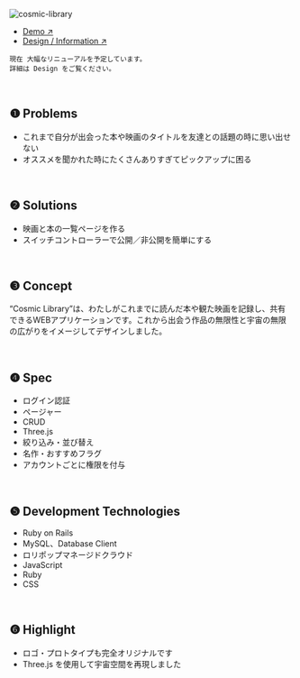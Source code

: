 ![cosmic-library](https://github.com/user-attachments/assets/161a04eb-3553-4aba-bc01-46a8a4b77e11)


- [Demo ↗︎](https://cosmic-library.lolipop.io/)
- [Design / Information ↗︎](https://www.figma.com/proto/jfdga3oO0tinhR97WVfY3v/Cosmic-Library?node-id=2319-659&t=ag25hKFwrUVTy1UQ-1&scaling=min-zoom&page-id=2319%3A108)

```
現在 大幅なリニューアルを予定しています。
詳細は Design をご覧ください。
```

<br>

## ❶ Problems

- これまで自分が出会った本や映画のタイトルを友達との話題の時に思い出せない
- オススメを聞かれた時にたくさんありすぎてピックアップに困る

<br>

## ❷ Solutions

- 映画と本の一覧ページを作る
- スイッチコントローラーで公開／非公開を簡単にする

<br>

## ❸ Concept

“Cosmic Library”は、わたしがこれまでに読んだ本や観た映画を記録し、共有できるWEBアプリケーションです。これから出会う作品の無限性と宇宙の無限の広がりをイメージしてデザインしました。

<br>

## ❹ Spec

- ログイン認証
- ページャー
- CRUD
- Three.js
- 絞り込み・並び替え
- 名作・おすすめフラグ
- アカウントごとに権限を付与

<br>

## ❺ Development Technologies

- Ruby on Rails
- MySQL、Database Client
- ロリポップマネージドクラウド
- JavaScript
- Ruby
- CSS

<br>

## ❻ Highlight

- ロゴ・プロトタイプも完全オリジナルです
- Three.js を使用して宇宙空間を再現しました

<br>
